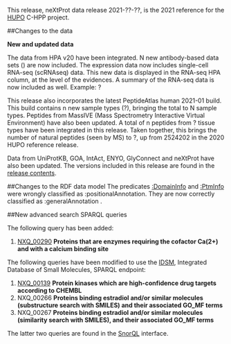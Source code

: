 This release, neXtProt data release 2021-??-??, is the 2021 reference for the [HUPO](https://www.hupo.org/) C-HPP project.

##Changes to the data

**New and updated data**

The data from HPA v20 have been integrated. N  new antibody-based data sets () are now included. The expression data now includes single-cell RNA-seq (scRNAseq) data. This new data is displayed in the RNA-seq HPA column, at the level of the evidences. A summary of the RNA-seq data is now included as well. Example: ?

This release also incorporates the latest PeptideAtlas human 2021-01 build. This build contains n new sample types (?), bringing the total to N sample types. Peptides from MassIVE (Mass Spectrometry Interactive Virtual Environment) have also been updated. A total of n peptides from ? tissue types have been integrated in this release. Taken together, this brings the number of natural peptides (seen by MS) to ?, up from 2524202 in the 2020 HUPO reference release.

Data from UniProtKB, GOA, IntAct, ENYO, GlyConnect and neXtProt have also been updated. The versions included in this release are found in the [release contents](../about/contents).

##Changes to the RDF data model
The predicates [:DomainInfo](https://snorql.nextprot.org/help/entity/DomainInfo) and [:PtmInfo](https://snorql.nextprot.org/help/entity/PtmInfo) were wrongly classified as :positionalAnnotation. They are now correctly classified as :generalAnnotation .

##New advanced search SPARQL queries

The following query has been added:

1. [NXQ\_00290](../proteins/search?mode=advanced&queryId=NXQ_00290) **Proteins that are enzymes requiring the cofactor Ca(2+) and with a calcium binding site**

The following queries have been modified to use the [IDSM](https://idsm.elixir-czech.cz/), Integrated Database of Small Molecules, SPARQL endpoint:

1. [NXQ\_00139]( ../proteins/search?mode=advanced&queryId=NXQ_00139) **Protein kinases which are high-confidence drug targets according to CHEMBL**
2. NXQ\_00266 **Proteins binding estradiol and/or similar molecules (substructure search with SMILES) and their associated GO_MF terms**
3. NXQ\_00267 **Proteins binding estradiol and/or similar molecules (similarity search with SMILES), and their associated GO_MF terms**

The latter two queries are found in the [SnorQL](https://snorql.nextprot.org/) interface.
